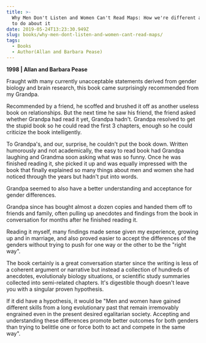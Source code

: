 ```yaml
---
title: >-
  Why Men Don't Listen and Women Can't Read Maps: How we're different and what
  to do about it
date: 2019-05-24T13:23:30.949Z
slug: books/why-men-dont-listen-and-women-cant-read-maps/
tags:
  - Books
  - Author(Allan and Barbara Pease)
---
```


**1998 | Allan and Barbara Pease**

Fraught with many currently unacceptable statements derived from gender biology and brain research, this book came surprisingly recommended from my Grandpa.

Recommended by a friend, he scoffed and brushed it off as another useless book on relationships. But the next time he saw his friend, the friend asked whether Grandpa had read it yet, Grandpa hadn't. Grandpa resolved to get the stupid book so he could read the first 3 chapters, enough so he could criticize the book intelligently.

To Grandpa's, and our, surprise, he couldn't put the book down. Written humorously and not academically, the easy to read book had Grandpa laughing and Grandma soon asking what was so funny. Once he was finished reading it, she picked it up and was equally impressed with the book that finally explained so many things about men and women she had noticed through the years but hadn't put into words.

Grandpa seemed to also have a better understanding and acceptance for gender differences.

Grandpa since has bought almost a dozen copies and handed them off to friends and family, often pulling up anecdotes and findings from the book in conversation for months after he finished reading it.

Reading it myself, many findings made sense given my experience, growing up and in marriage, and also proved easier to accept the differences of the genders without trying to push for one way or the other to be the "right way".

The book certainly is a great conversation starter since the writing is less of a coherent argument or narrative but instead a collection of hundreds of anecdotes, evolutionaly biology situations, or scientific study summaries collected into semi-related chapters. It's digestible though doesn't leave you with a singular proven hypothesis.

If it did have a hypothesis, it would be "Men and women have gained different skills from a long evolutionary past that remain irremovably engrained even in the present desired egalitarian society. Accepting and understanding these differences promote better outcomes for both genders than trying to belittle one or force both to act and compete in the same way".
